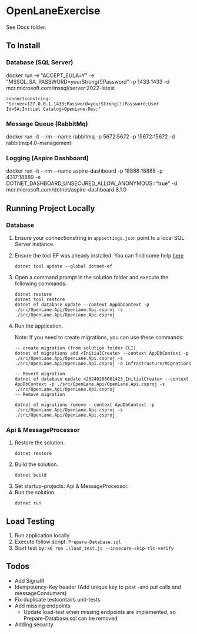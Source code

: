 # OpenLaneExercise
See Docs folder.

## To Install
### Database (SQL Server)
docker run -e "ACCEPT_EULA=Y" -e "MSSQL_SA_PASSWORD=yourStrong(!)Password" -p 1433:1433 -d mcr.microsoft.com/mssql/server:2022-latest

```connectionstring: "Server=127.0.0.1,1433;Password=yourStrong(!)Password;User Id=SA;Initial Catalog=OpenLane-Dev;"```

### Message Queue (RabbitMq)
docker run -it --rm --name rabbitmq -p 5672:5672 -p 15672:15672 -d rabbitmq:4.0-management

### Logging (Aspire Dashboard)
docker run -it --rm --name aspire-dashboard -p 18888:18888 -p 4317:18889 -e DOTNET_DASHBOARD_UNSECURED_ALLOW_ANONYMOUS="true" -d mcr.microsoft.com/dotnet/aspire-dashboard:8.1.0

## Running Project Locally
### Database
1. Ensure your connectionstring in `appsettings.json` point to a local SQL Server instance.
2. Ensure the tool EF was already installed. You can find some help [here](https://docs.microsoft.com/ef/core/miscellaneous/cli/dotnet)

    ```
    dotnet tool update --global dotnet-ef
    ```

3. Open a command prompt in the solution folder and execute the following commands:

    ```
    dotnet restore
    dotnet tool restore
    dotnet ef database update --context AppDbContext -p ./src/OpenLane.Api/OpenLane.Api.csproj -s ./src/OpenLane.Api/OpenLane.Api.csproj
    ```

4. Run the application.

    Note: If you need to create migrations, you can use these commands:

    ```
    -- create migration (from solution folder CLI)
    dotnet ef migrations add <InitialCreate> --context AppDbContext -p ./src/OpenLane.Api/OpenLane.Api.csproj -s ./src/OpenLane.Api/OpenLane.Api.csproj -o Infrastructure/Migrations

    -- Revert migration
    dotnet ef database update <20240208081423_InitialCreate> --context AppDbContext -p ./src/OpenLane.Api/OpenLane.Api.csproj -s ./src/OpenLane.Api/OpenLane.Api.csproj
    -- Remove migration

    dotnet ef migrations remove --context AppDbContext -p ./src/OpenLane.Api/OpenLane.Api.csproj -s ./src/OpenLane.Api/OpenLane.Api.csproj
    ```

### Api & MessageProcessor
1. Restore the solution.
    ```
    dotnet restore
    ```
2. Build the solution.
    ```
    dotnet build
    ```
3. Set startup-projects: Api & MessageProcessor.
4. Run the solution.
    ```
    dotnet run
    ```

## Load Testing
1. Run application locally
2. Execute follow script: ```Prepare-Database.sql```
3. Start test by: ```k6 run .\load_test.js --insecure-skip-tls-verify```

## Todos
- Add SignalR
- Idempotency-Key header (Add unique key to post -and put calls and messageConsumers)
- Fix duplicate testcontairs unit-tests
- Add missing endpoints
    - Update load-test when missing endpoints are implemented, so Prepare-Database.sql can be removed
- Adding security
